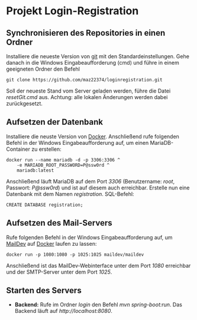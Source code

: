 # Projekt Login-Registration

## Synchronisieren des Repositories in einen Ordner

Installiere die neueste Version von [git](https://git-scm.com/downloads) mit den Standardeinstellungen.
Gehe danach in die Windows Eingabeaufforderung (cmd) und führe in einem geeigneten Ordner den Befehl

```
git clone https://github.com/maz22374/loginregistration.git
```

Soll der neueste Stand vom Server geladen werden, führe die Datei _resetGit.cmd_ aus. Achtung:
alle lokalen Änderungen werden dabei zurückgesetzt.

## Aufsetzen der Datenbank

Installiere die neuste Version von [Docker](https://www.docker.com/).
Anschließend rufe folgenden Befehl in der Windows Eingabeaufforderung auf, um 
einen MariaDB-Container zu erstellen:
```
docker run --name mariadb -d -p 3306:3306 ^
	-e MARIADB_ROOT_PASSWORD=P@ssw0rd ^
	mariadb:latest
```
Anschließend läuft MariaDB auf dem Port _3306_ (Benutzername: _root_, Passwort: _P@ssw0rd_) und 
ist auf diesem auch erreichbar. Erstelle nun eine Datenbank mit dem Namen _registration_.
SQL-Befehl:
```
CREATE DATABASE registration;
```

## Aufsetzen des Mail-Servers

Rufe folgenden Befehl in der Windows Eingabeaufforderung auf, um [MailDev](https://github.com/maildev/maildev)
auf [Docker](https://www.docker.com/) laufen zu lassen:
```
docker run -p 1080:1080 -p 1025:1025 maildev/maildev
```
Anschließend ist das MailDev-Webinterface unter dem Port _1080_ erreichbar und der SMTP-Server unter dem Port _1025_.

## Starten des Servers

- **Backend:** Rufe im Ordner _login_ den Befehl _mvn spring-boot:run_. Das Backend
  läuft auf _http://localhost:8080_.
